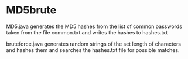 # MD5brute

MD5.java generates the MD5 hashes from the list of common passwords taken from the file common.txt and writes the hashes to hashes.txt

bruteforce.java generates random strings of the set length of characters and hashes them and searches the hashes.txt file for possible matches.
